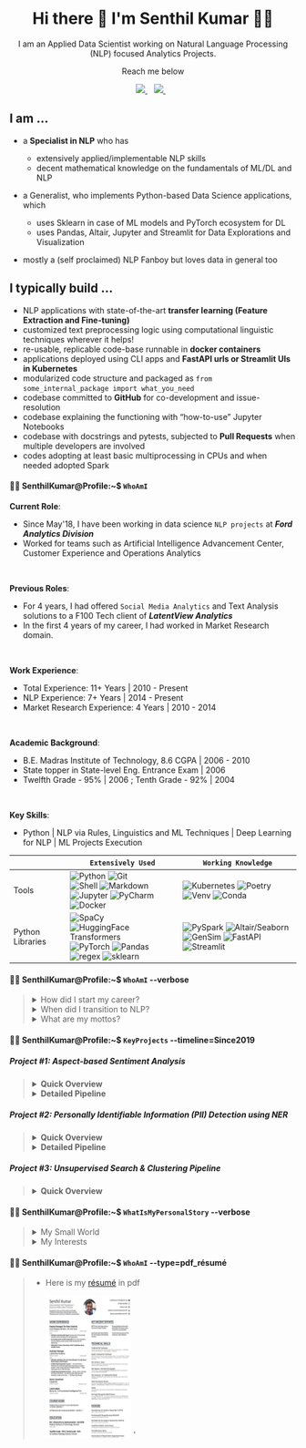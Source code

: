 <h1 align='center'>
  Hi there 👋 I'm Senthil Kumar 👨‍💻
</h1>

<p align='center'>
  I am an Applied Data Scientist working on Natural Language Processing (NLP) focused Analytics Projects.
</p>

<p align='center'>
  Reach me below 
</p>

<p align='center'>
  <a href="https://www.linkedin.com/in/senthilkumarm1901/">
    <img src="https://img.shields.io/badge/-/in/senthilkumarm1901/-blue?&style=for-the-badge&logo=linkedin&logoColor=white" />
  </a>&nbsp;&nbsp;
  <a href="mailto:senthilkumar.m1901@gmail.com">
    <img src="https://img.shields.io/badge/-senthilkumar.m1901@gmail.com-c14438?style=for-the-badge&logo=Gmail&logoColor=white&link=mailto:senthilkumar.m1901@gmail.com" />        
  </a>&nbsp;&nbsp;

</p>

## I am ...

   - a **Specialist in NLP** who has
       - extensively applied/implementable NLP skills
       - decent mathematical knowledge on the fundamentals of ML/DL and NLP

   - a Generalist, who implements Python-based Data Science applications, which
       - uses Sklearn in case of ML models and PyTorch ecosystem for DL
       - uses Pandas, Altair, Jupyter and Streamlit for Data Explorations and Visualization

   - mostly a (self proclaimed) NLP Fanboy but loves data in general too

## I typically build ...

   - NLP applications with state-of-the-art **transfer learning (Feature Extraction and Fine-tuning)**
   - customized text preprocessing logic using computational linguistic techniques wherever it helps!
   - re-usable, replicable code-base runnable in **docker containers**
   - applications deployed using CLI apps and **FastAPI urls or Streamlit UIs in Kubernetes**
   - modularized code structure and packaged as `from some_internal_package import what_you_need`
   - codebase committed to **GitHub** for co-development and issue-resolution
   - codebase explaining the functioning with “how-to-use” Jupyter Notebooks 
   - codebase with docstrings and pytests, subjected to **Pull Requests** when multiple developers are involved
   - codes adopting at least basic multiprocessing in CPUs and when needed adopted Spark



 




#### 👨‍💻 SenthilKumar@Profile:~$ `WhoAmI` 

**Current Role**: <br>
   - Since May'18, I have been working in data science `NLP projects` at <i><b>Ford Analytics Division</i></b> <br> 
   - Worked for teams such as Artificial Intelligence Advancement Center, Customer Experience and Operations Analytics

<br>

**Previous Roles**: <br>
   - For 4 years, I had offered `Social Media Analytics` and Text Analysis solutions to a F100 Tech client of <i><b>LatentView Analytics</b></i> <br>
   - In the first 4 years of my career, I had worked in Market Research domain. 

<br>

**Work Experience**: <br>
   - Total Experience: 11+ Years | 2010 - Present <br>
   - NLP Experience: 7+ Years | 2014 - Present <br>
   - Market Research Experience: 4 Years | 2010 - 2014 <br>

<br>

**Academic Background**: <br>
   - B.E. Madras Institute of Technology, 8.6 CGPA | 2006 - 2010
   - State topper in State-level Eng. Entrance Exam | 2006
   - Twelfth Grade - 95% | 2006 ; Tenth Grade - 92% | 2004

<br>

**Key Skills**:
- Python | NLP via Rules, Linguistics and ML Techniques | Deep Learning for NLP | ML Projects Execution



|                  | `Extensively Used`                                                                                                                                                                                                                                                                                                                                                                                                                                                                                                                                                                                 | `Working Knowledge`                                                                                                                                                                                                                                                                                                                                                                                                                                |
|------------------|----------------------------------------------------------------------------------------------------------------------------------------------------------------------------------------------------------------------------------------------------------------------------------------------------------------------------------------------------------------------------------------------------------------------------------------------------------------------------------------------------------------------------------------------------------------------------------------------------|----------------------------------------------------------------------------------------------------------------------------------------------------------------------------------------------------------------------------------------------------------------------------------------------------------------------------------------------------------------------------------------------------------------------------------------------------|
| Tools             | ![Python](https://img.shields.io/badge/Python-3776AB?style=for-the-badge=white) ![Git](https://img.shields.io/badge/GitHub-100000?style=for-the-badge=white) <br> ![Shell](https://img.shields.io/badge/Linux/WSL-121011?style=for-the-badge=white) ![Markdown](https://img.shields.io/badge/Markdown-000000?style=for-the-badge=white) <br> ![Jupyter](https://img.shields.io/badge/Jupyter-F37626.svg?&style=for-the-badge=white) ![PyCharm](https://img.shields.io/badge/pycharm-143?style=for-the-badge=green) ![Docker](https://img.shields.io/badge/-Docker-green?style=for-the-badge=white) | ![Kubernetes](https://img.shields.io/badge/-Kubernetes-blue?style=for-the-badge=white) ![Poetry](https://img.shields.io/badge/-Poetry-brown?style=for-the-badge=white) ![Venv](https://img.shields.io/badge/-Venv-black?style=for-the-badge=white) ![Conda](https://img.shields.io/badge/-Conda-orange?style=for-the-badge=white)                                                                                                                  |
| Python Libraries | ![SpaCy](https://img.shields.io/badge/-SpaCy-green?style=for-the-badge=white) ![HuggingFace Transformers](https://img.shields.io/badge/-Transformers-blue?style=for-the-badge=white) <br> ![PyTorch](https://img.shields.io/badge/-PyTorch-brown?style=for-the-badge=white) ![Pandas](https://img.shields.io/badge/-Pandas-black?style=for-the-badge=white)<br> ![regex](https://img.shields.io/badge/-RegEx-orange?style=for-the-badge=white) ![sklearn](https://img.shields.io/badge/-Sklearn-orange?style=for-the-badge=white)<br>                                                              | ![PySpark](https://img.shields.io/badge/-PySpark-green?style=for-the-badge=white) ![Altair/Seaborn](https://img.shields.io/badge/-Seaborn/Altair-blue?style=for-the-badge=white)<br> ![GenSim](https://img.shields.io/badge/-GenSim-brown?style=for-the-badge=white) ![FastAPI](https://img.shields.io/badge/-FastAPI-orange?style=for-the-badge=white) ![Streamlit](https://img.shields.io/badge/-Streamlit-yellow?style=for-the-badge=black)<br> |

</blockquote>
 
#### 👨‍💻 SenthilKumar@Profile:~$ `WhoAmI` --verbose

<blockquote>
  
<details> <summary>How did I start my career?  </summary>

<br>
  
- Back in July 2010, I had started out providing customized Market Research (MR) in my first 4 years of my career. 
  - Simply put, it was a `no-code work` 
       - involving cold-calling, speaking to experts and reading a lot of secondary research material 
       - to write actionable procurement intelligence reports . 
  - This first job, right after my engineering undergraduation, 
       - had taught me the importance of tough-to-learn soft skills 
       - especially in communication be it written, one-on-one, cold-calling, team presentations and many more. 

</details>

<details> <summary>When did I transition to NLP?  </summary>

<br>
  
- Since 2014, I have been in the field of Data Science, and the romance has not died down yet :). 
- Largely because of the interesting NLP opportunities that landed my way. <br>
- I had primarily worked on `Social Media Analytics` at `LatentView` from 2014 to 2018 where <br> 
    - I had aided my F100 tech major client to effectively use social media insights in their marketing decisions
- Since May 2018, as a Data Scientist at Ford,
    - my technical learnings in ML/DL and NLP have been on an upward trend! 

</details>

    
<details> <summary> What are my mottos?  </summary>

<br>
  
  Striving to follow the below mottos for professional betterment: <br> 
  - To keep **upskilling my technical knowledge** 
      - Firmly believe there are **Miles to go before I sleep** <br> 
  - To bring **the best collaborative, transparent and importantly humble self in my interactions** with colleagues/friends, 
      - This is so that trust is enabled, long-term partnerships are forged and great results are achieved <br>
   - To **stand on the shoulders of the giants of open source** 
      - In other words, be **applied practitioner** first, and not try to reinvent the wheel unless it has some learning/business benefit 
  </details>

</blockquote>

#### 👨‍💻 SenthilKumar@Profile:~$ `KeyProjects` --timeline=Since2019 

##### Project #1: Aspect-based Sentiment Analysis
	
<blockquote>
 <details>
	 <summary> <b>Quick Overview </b> </summary>

<br> 
	 
|     Item                 |     Description                                                                                                                                                                                                                                           |
|--------------------------|-----------------------------------------------------------------------------------------------------------------------------------------------------------------------------------------------------------------------------------------------------------|
|     **Project Objective**    |                To build reusable **Sequence Text Classification ML Pipeline** <br>To convert Text --> **(Aspect, Sentiment)** pairs                                                                                                              |
|      **Example I/P**<br>(a madeup example)         |     (**comment_id**, **comment**)<br> ⬇️ ⬇️ ⬇️ <br> (23, "The representative   who initially spoke with was very understanding but the dealer whom I was   transferred to later was rude and unhelpful. We were happy to have got a free   car wash however the service for just an oil change is too long.")     | 
|      **Example O/P**         |     (**comment_id**, **sentence_start**, **sentence_end**, **sentence**, **Predicted_Aspect**, **Predicted_Sentiment**)<br> ⬇️ ⬇️ ⬇️ <br> (23,0,W, "The representative who initially spoke with was very understanding",`Contact_Center_Agent`,`Positive`)<br><br>(23,W+1,X,"but the dealer whom I was transferred to later was rude and unhelpful",`Dealer`,`Negative`)<br><br>(23,X+1,Y,"We were happy to have got a free car wash",`Car Wash`,`Positive`)<br><br>(23,Y+1,Z,"however the service for just an oil change is too long.",`Service_Timeliness`,`Negative`)<br><br>Legend: W, X, Y, and Z referring to token character indices | 
|     **Business/Technical<br> Benefits**   |    <ul><li>Our repo and its codes were used to build *30+ different Text Classification Models* <br>using the same ML pipeline/framework where each model had 20-30 classes to predict</li><li>Our repo's framework and models warranted far less human annotated data (than using a typical ML model)</li></ul>|	
|     **Key Tools & Libraries**    |                ![Python](https://img.shields.io/badge/-Python-green?style=for-the-badge=white) ![PySpark](https://img.shields.io/badge/-PySpark-green?style=for-the-badge=white) ![HuggingFace Transformers](https://img.shields.io/badge/-Transformers-blue?style=for-the-badge=white) ![SpaCy](https://img.shields.io/badge/-SpaCy-green?style=for-the-badge=white) ![PyTorch](https://img.shields.io/badge/-PyTorch-brown?style=for-the-badge=white) ![TFHub](https://img.shields.io/badge/-PySpark-green?style=for-the-badge=white)  ![Docker](https://img.shields.io/badge/-Docker-green?style=for-the-badge=white)                                                                                                               |
	
 </details>

 <details>
	 <summary> <b>Detailed Pipeline </b> </summary>
	 
 <br>
	 
 ![](images/proj1_model_training_image.png)
	 
  <details><summary>*Text2Embedding Sub-pipeline</summary>
 
  ![sub-pipeline1](images/proj1_text2embedding_image.png)

  </details>

  <details><summary>*Efficient Annotation Sub-pipeline</summary>
 
  ![sub-pipeline1](images/proj1_efficient_annotation_image.png)
 
  </details>
  
 </details>
</blockquote>
	
##### Project #2: Personally Identifiable Information (PII) Detection using NER
	
<blockquote>
 <details>
	 <summary> <b>Quick Overview </b> </summary>

<br> 
	 
|     Item                 |     Description                                                                                                                                                                                                                                           |
|--------------------------|-----------------------------------------------------------------------------------------------------------------------------------------------------------------------------------------------------------------------------------------------------------|
|     **Project Objective**   |       - To replace PII in text data<br> - To build a Named Entity Recognition (NER) system that can detect PII in text comments |
|      **Example I/P** <br>(a madeup example)       |   Please drop my 2019 Focus after service to 2109 Hershell Hollow Road, Nashville, Tennesse. You can reach me at +1 854-789-1234 or gary_kirsten1978@gmail.com - Gary Kirsten  | 
|      **Example O/P**         |  Please drop my `{{MODEL_YEAR}}` `{{NAMEPLATE}}` after service to `{{ADDRESS}}`. You can reach me at `{{PHONE_NUMBER}}` or `{{EMAIL}}` - `{{PERSON_NAME}}`    | 
|     **Business/Technical<br> Benefits**    |   <ul><li>PII Annonymization can aid in less restricted use of the data</li><li>Spacy's Roberta-base Model circumvented the truncation restriction of the transformers max sequence length problem. Refer [Link](https://spacy.io/api/transformer#span_getters)</li></ul>|	
|     **Key Tools & Libraries**    |  ![Python](https://img.shields.io/badge/-Python-green?style=for-the-badge=white) ![HuggingFace Transformers](https://img.shields.io/badge/-Transformers-blue?style=for-the-badge=white) ![SpaCy](https://img.shields.io/badge/-SpaCy-green?style=for-the-badge=white) ![Poetry](https://img.shields.io/badge/-Poetry-brown?style=for-the-badge=white) ![Docker](https://img.shields.io/badge/-Docker-green?style=for-the-badge=white) ![Kubernetes](https://img.shields.io/badge/-Kubernetes-blue?style=for-the-badge=white) ![FastAPI](https://img.shields.io/badge/-FastAPI-orange?style=for-the-badge=white)                                                                                                                             |
	 
 </details>

 <details>
	 <summary> <b>Detailed Pipeline </b> </summary>
 	 
 ![](images/proj2_pii_ner_training_image.png)	 
 
 </details>
</blockquote>

##### Project #3: Unsupervised Search & Clustering Pipeline
	
<blockquote>
 <details>
	 <summary> <b>Quick Overview </b> </summary>

<br> 
	 
|     Item                 |     Description                                                                                                                                                                                                                                           |
|--------------------------|-----------------------------------------------------------------------------------------------------------------------------------------------------------------------------------------------------------------------------------------------------------|
|     **Project Objective**   |  <ul><li>To derive actionable insights faster from unlabeled text corpus using unsupervised clustering techniques</li></ul>   |
|     **Overall Methodology**   |   <li>Is the text corpus ~ corpora like `Wiki`,`Brown Corpus`, `Web Forum discussions` <br> or such generic test used for pre-training Transfer learning (TL) models?<ul><li>Yes: <b>TL-based Embedding & Hard Clustering</b></li><li>No, it is a <b>domain-specific data</b> <br>uncommon to find anything similar in open-source datasets <br>(e.g.: Technician logs, domain-specific survey):<br>Employ the best of Traditional Embedding and Topic Modeling</li></ul></li> |
|     Methodology1:<br>**DL-based Sentence Embedding AND Hard Clustering**    | <ul><li><b>TL-based Embedding & Hard Clustering</b>:<ul><li><b>Embedding</b>: Any Sentence Embedding technique<ul><li>InferSent</li><li>SentenceBERT</li><li>Universal Sentence Coder(used in my proj)</li><li>Any other</li></ul></li><li><b>Search</b>: Approx. Nearest Neighbours (ANNoy) on top of Embedding</li><li><b>Clustering</b>: KMeans OR HDBSCAN</li></ul></li></ul> |
|     Methodology2:<br>**Traditional Embedding AND <br> Topic Modeling**    | <ul><li><b>Domain-specific Data</b>:<ul><li><b>Simple-but-Effective (arguable) Traditional Embedding Used</b>:<ul><li>Custom Vectorizer Pipeline<ul><li>Spacy-tokenized</li><li>Lemmatized</li><li>TF-IDF Vectorizor</li></ul></li></li></ul><li><b>Topic Modeling Variants We Used:</b><ul><li>Simple LDA</li><li>Semi-supervised or Guided or Seeded LDA</li></ul></li><li><b>pyLDAvis Visualization</b><ul><li>Inter-topic Distance Map & Topic Occurence Freq</li><li>per-Topic Word Distribution</li></ul></li></ul></li></ul> |
|     **Key Tools & Libraries**    |  ![Python](https://img.shields.io/badge/-Python-green?style=for-the-badge=white) ![HuggingFace Transformers](https://img.shields.io/badge/-Transformers-blue?style=for-the-badge=white) ![SpaCy](https://img.shields.io/badge/-SpaCy-green?style=for-the-badge=white) ![Docker](https://img.shields.io/badge/-Docker-green?style=for-the-badge=white) ![Kubernetes](https://img.shields.io/badge/-Kubernetes-blue?style=for-the-badge=white) ![Streamlit](https://img.shields.io/badge/-Streamlit-yellow?style=for-the-badge=black)                                                                                                                             |
	 
 </details>

</blockquote>

	
#### 👨‍💻 SenthilKumar@Profile:~$ `WhatIsMyPersonalStory` --verbose
<blockquote>

<details> <summary> My Small World  </summary>
 
 <br>
  
  - I am here working happily in the Data Science field largely because of the sacrifice & guidance of my `wife` . 
      - She guided my transition from Market Research to Data Science. She is a fellow analytics professional too <br>
      - She is on a break to take care of our possibly autistic todler son. <br>
      - I am cognizant of this privilege that I am enjoying (me being able to work when she couldn't). <br>
      - It has been particularly exacerbated by covid situation and personal losses <br>

 - Speaking of my `son` <br> 
      - He is the apple of my eye <br>
      - He seems to have exemplary memory, well beyond his age! (possibly biased opinion 🙂)   
      - He grasps abstract things like shapes, numbers, letters, and words faster
      - He could be in some autism spectrum (slower learning in social skills compared to kids of his age) <br>
            - With my wife's leadership we diagnosed it early and <br>
            - Hopefully we are acting on it early before it becoming too noticeable 
  
</details>


<details> <summary> My Interests  </summary>

  <br>
  
  - For last 2 years, I have spent (okay, wasted!) a lot of time on many must-watch TV series. Some iconic I must say. <br>
      - My favorite genres: Sci-Fi, Comics, Legal/Medical thrillers and anything out of this world <br>
  - My favorites among novels include many mythology fictional writings <br>
  - An ardent tea lover! 

</details>
</blockquote>
	
#### 👨‍💻 SenthilKumar@Profile:~$ `WhoAmI` --type=pdf_résumé   

<blockquote>
   
- Here is my [résumé](https://github.com/senthilkumarm1901/senthilkumarm1901/blob/main/Senthil_Kumar_Resume.pdf) in pdf <br>

     [<img src="resume_snapshot_github.jpg" alt="Resume" width="150" height="250">](https://github.com/senthilkumarm1901/senthilkumarm1901/blob/main/Senthil_Kumar_Resume.pdf)
'
</blockquote>
